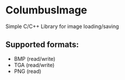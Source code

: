 # ColumbusImage
Simple C/C++ Library for image loading/saving
## Supported formats:
* BMP (read/write)
* TGA (read/write)
* PNG (read)
